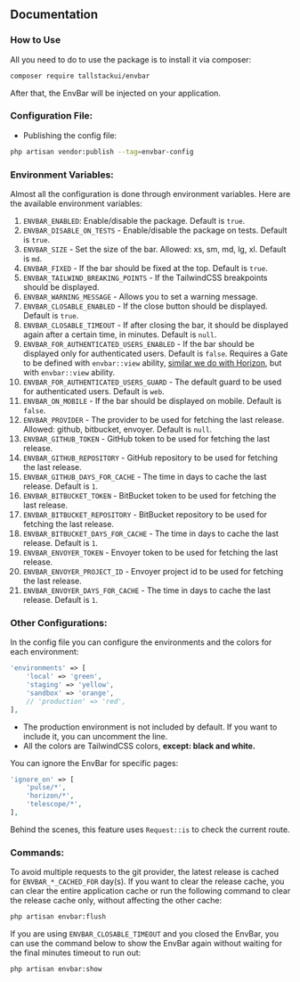 ## Documentation

### How to Use

All you need to do to use the package is to install it via composer:

```bash
composer require tallstackui/envbar
```

After that, the EnvBar will be injected on your application.

### Configuration File:

- Publishing the config file:

```bash
php artisan vendor:publish --tag=envbar-config
```

### Environment Variables:

Almost all the configuration is done through environment variables. Here are the available environment variables:

1. `ENVBAR_ENABLED`: Enable/disable the package. Default is `true`.
2. `ENVBAR_DISABLE_ON_TESTS` - Enable/disable the package on tests. Default is `true`.
3. `ENVBAR_SIZE` - Set the size of the bar. Allowed: xs, sm, md, lg, xl. Default is `md`.
4. `ENVBAR_FIXED` - If the bar should be fixed at the top. Default is `true`.
5. `ENVBAR_TAILWIND_BREAKING_POINTS` - If the TailwindCSS breakpoints should be displayed.
6. `ENVBAR_WARNING_MESSAGE` - Allows you to set a warning message.
7. `ENVBAR_CLOSABLE_ENABLED` - If the close button should be displayed. Default is `true`.
8. `ENVBAR_CLOSABLE_TIMEOUT` - If after closing the bar, it should be displayed again after a certain time, in minutes. Default is `null`.
9. `ENVBAR_FOR_AUTHENTICATED_USERS_ENABLED` - If the bar should be displayed only for authenticated users. Default is `false`. Requires a Gate to be defined with `envbar::view` ability, [similar we do with Horizon](https://laravel.com/docs/11.x/horizon#dashboard-authorization), but with `envbar::view` ability.
10. `ENVBAR_FOR_AUTHENTICATED_USERS_GUARD` - The default guard to be used for authenticated users. Default is `web`.
11. `ENVBAR_ON_MOBILE` - If the bar should be displayed on mobile. Default is `false`.
12. `ENVBAR_PROVIDER` - The provider to be used for fetching the last release. Allowed: github, bitbucket, envoyer. Default is `null`.
13. `ENVBAR_GITHUB_TOKEN` - GitHub token to be used for fetching the last release.
14. `ENVBAR_GITHUB_REPOSITORY` - GitHub repository to be used for fetching the last release.
15. `ENVBAR_GITHUB_DAYS_FOR_CACHE` - The time in days to cache the last release. Default is `1`.
16. `ENVBAR_BITBUCKET_TOKEN` - BitBucket token to be used for fetching the last release.
17. `ENVBAR_BITBUCKET_REPOSITORY` - BitBucket repository to be used for fetching the last release.
18. `ENVBAR_BITBUCKET_DAYS_FOR_CACHE` - The time in days to cache the last release. Default is `1`. 
19. `ENVBAR_ENVOYER_TOKEN` - Envoyer token to be used for fetching the last release. 
20. `ENVBAR_ENVOYER_PROJECT_ID` - Envoyer project id to be used for fetching the last release. 
21. `ENVBAR_ENVOYER_DAYS_FOR_CACHE` - The time in days to cache the last release. Default is `1`. 


### Other Configurations:

In the config file you can configure the environments and the colors for each environment:

```php
'environments' => [
    'local' => 'green',
    'staging' => 'yellow',
    'sandbox' => 'orange',
    // 'production' => 'red',
],
```

- The production environment is not included by default. If you want to include it, you can uncomment the line.
- All the colors are TailwindCSS colors, **except: black and white.**

You can ignore the EnvBar for specific pages:

```php
'ignore_on' => [
    'pulse/*',
    'horizon/*',
    'telescope/*',
],
```
Behind the scenes, this feature uses `Request::is` to check the current route.

### Commands:

To avoid multiple requests to the git provider, the latest release is cached for `ENVBAR_*_CACHED_FOR` day(s). If you want to clear the release cache, you can clear the entire application cache or run the following command to clear the release cache only, without affecting the other cache:

```bash
php artisan envbar:flush
```

If you are using `ENVBAR_CLOSABLE_TIMEOUT` and you closed the EnvBar, you can use the command below to show the EnvBar again without waiting for the final minutes timeout to run out:

```bash
php artisan envbar:show
```
